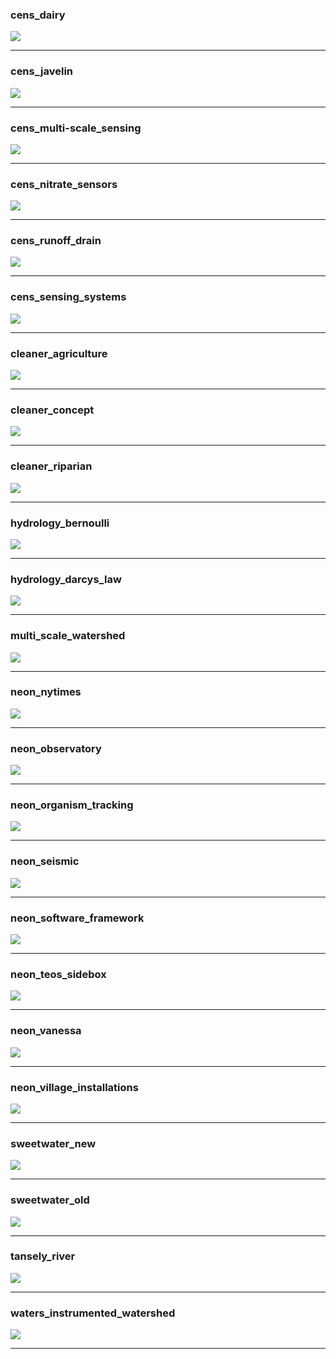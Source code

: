 ### cens_dairy

![](./img/cens_dairy.png)

---

### cens_javelin

![](./img/cens_javelin.png)

---

### cens_multi-scale_sensing

![](./img/cens_multi-scale_sensing.png)

---

### cens_nitrate_sensors

![](./img/cens_nitrate_sensors.png)

---

### cens_runoff_drain

![](./img/cens_runoff_drain.png)

---

### cens_sensing_systems

![](./img/cens_sensing_systems.png)

---

### cleaner_agriculture

![](./img/cleaner_agriculture.png)

---

### cleaner_concept

![](./img/cleaner_concept.png)

---

### cleaner_riparian

![](./img/cleaner_riparian.png)

---

### hydrology_bernoulli

![](./img/hydrology_bernoulli.png)

---

### hydrology_darcys_law

![](./img/hydrology_darcys_law.png)

---

### multi_scale_watershed

![](./img/multi_scale_watershed.png)

---

### neon_nytimes

![](./img/neon_nytimes.png)

---

### neon_observatory

![](./img/neon_observatory.png)

---

### neon_organism_tracking

![](./img/neon_organism_tracking.png)

---

### neon_seismic

![](./img/neon_seismic.png)

---

### neon_software_framework

![](./img/neon_software_framework.png)

---

### neon_teos_sidebox

![](./img/neon_teos_sidebox.png)

---

### neon_vanessa

![](./img/neon_vanessa.png)

---

### neon_village_installations

![](./img/neon_village_installations.png)

---

### sweetwater_new

![](./img/sweetwater_new.png)

---

### sweetwater_old

![](./img/sweetwater_old.png)

---

### tansely_river

![](./img/tansely_river.png)

---

### waters_instrumented_watershed

![](./img/waters_instrumented_watershed.png)

---

